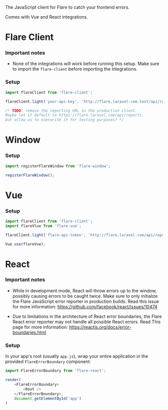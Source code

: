 The JavaScript client for Flare to catch your frontend errors.

Comes with Vue and React integrations.

# Flare Client

### Important notes
 - None of the integrations will work before running this setup. Make sure to import the `flare-client` before importing the integrations.

### Setup

```js
import flareClient from 'flare-client';

flareClient.light('your-api-key', 'http://flare.laravel.com.test/api/reports');

/* TODO: remove the reporting URL in the production client.
Maybe let it default to https://flare.laravel.com/api/reports,
but allow us to overwrite it for testing purposes? */
```

# Window

### Setup

```js
import registerFlareWindow from 'flare-window';

registerFlareWindow();
```

# Vue

### Setup

```js
import flareClient from 'flare-client';
import flareVlue from 'flare-vue';

flareClient.light('flare-api-token', 'http://flare.laravel.com/api/report');

Vue.use(flareVue);
```

# React

### Important notes

- While in development mode, React will throw errors up to the window, possibly causing errors to be caught twice. Make sure to only initialize the Flare JavaScript error reporter in production builds. Read this issue for more information: https://github.com/facebook/react/issues/10474

- Due to limitations in the architecture of React error boundaries, the Flare React error reporter may not handle all possible React errors. Read This page for more information: https://reactjs.org/docs/error-boundaries.html


### Setup

In your app's root (usually `app.js`), wrap your entire application in the provided `FlareErrorBoundary` component:

```js
import FlareErrorBoundary from 'flare-react';

render(
    <FlareErrorBoundary>
        <Root />
    </FlareErrorBoundary>,
    document.getElementById('app')
)
```
